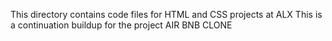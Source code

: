 This directory contains code files for HTML and CSS projects at ALX
This is a continuation buildup for the project AIR BNB CLONE
